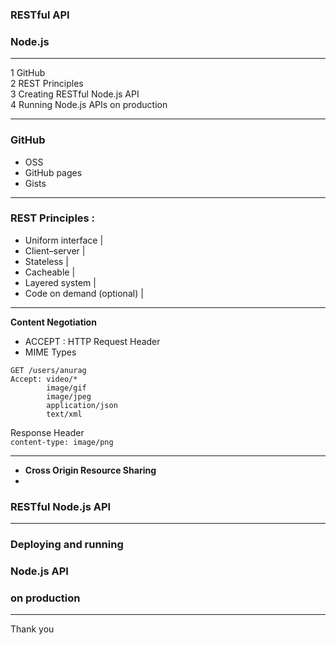 ### RESTful API   
### Node.js

---

1	GitHub  
2	REST Principles  
3	Creating RESTful Node.js API  
4	Running Node.js APIs on production  

---

### GitHub
 - OSS
 - GitHub pages
 - Gists
 
---

### REST Principles :
- Uniform interface |
- Client–server |
- Stateless |
- Cacheable |
- Layered system |
- Code on demand (optional) |  

---

**Content Negotiation**
 - ACCEPT : HTTP Request Header
 - MIME Types  
 ```
 GET /users/anurag
 Accept: video/*
         image/gif
         image/jpeg
         application/json
         text/xml
 ```
 Response Header  
 ``` content-type: image/png ```
 
 --- 
 
- **Cross Origin Resource Sharing**
 - 

### RESTful Node.js API


---

### Deploying and running
### Node.js API
### on production


---

Thank you
